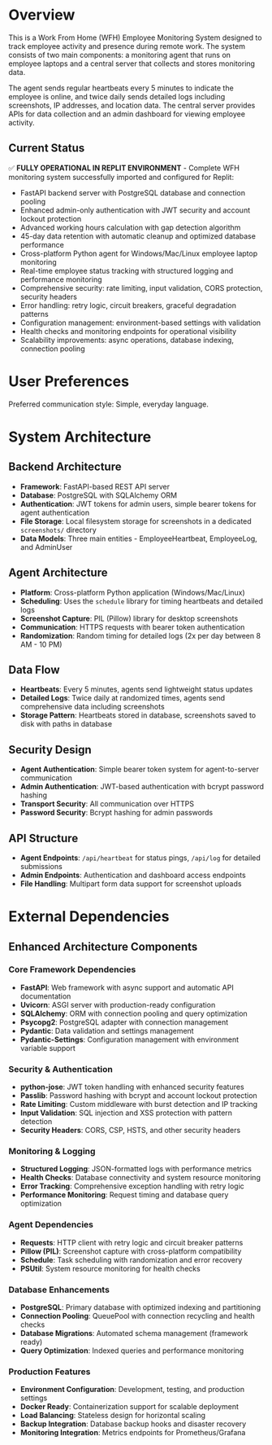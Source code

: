 # Overview

This is a Work From Home (WFH) Employee Monitoring System designed to track employee activity and presence during remote work. The system consists of two main components: a monitoring agent that runs on employee laptops and a central server that collects and stores monitoring data.

The agent sends regular heartbeats every 5 minutes to indicate the employee is online, and twice daily sends detailed logs including screenshots, IP addresses, and location data. The central server provides APIs for data collection and an admin dashboard for viewing employee activity.

## Current Status
✅ **FULLY OPERATIONAL IN REPLIT ENVIRONMENT** - Complete WFH monitoring system successfully imported and configured for Replit:
- FastAPI backend server with PostgreSQL database and connection pooling
- Enhanced admin-only authentication with JWT security and account lockout protection
- Advanced working hours calculation with gap detection algorithm
- 45-day data retention with automatic cleanup and optimized database performance
- Cross-platform Python agent for Windows/Mac/Linux employee laptop monitoring
- Real-time employee status tracking with structured logging and performance monitoring
- Comprehensive security: rate limiting, input validation, CORS protection, security headers
- Error handling: retry logic, circuit breakers, graceful degradation patterns
- Configuration management: environment-based settings with validation
- Health checks and monitoring endpoints for operational visibility
- Scalability improvements: async operations, database indexing, connection pooling

# User Preferences

Preferred communication style: Simple, everyday language.

# System Architecture

## Backend Architecture
- **Framework**: FastAPI-based REST API server
- **Database**: PostgreSQL with SQLAlchemy ORM
- **Authentication**: JWT tokens for admin users, simple bearer tokens for agent authentication
- **File Storage**: Local filesystem storage for screenshots in a dedicated `screenshots/` directory
- **Data Models**: Three main entities - EmployeeHeartbeat, EmployeeLog, and AdminUser

## Agent Architecture
- **Platform**: Cross-platform Python application (Windows/Mac/Linux)
- **Scheduling**: Uses the `schedule` library for timing heartbeats and detailed logs
- **Screenshot Capture**: PIL (Pillow) library for desktop screenshots
- **Communication**: HTTPS requests with bearer token authentication
- **Randomization**: Random timing for detailed logs (2x per day between 8 AM - 10 PM)

## Data Flow
- **Heartbeats**: Every 5 minutes, agents send lightweight status updates
- **Detailed Logs**: Twice daily at randomized times, agents send comprehensive data including screenshots
- **Storage Pattern**: Heartbeats stored in database, screenshots saved to disk with paths in database

## Security Design
- **Agent Authentication**: Simple bearer token system for agent-to-server communication
- **Admin Authentication**: JWT-based authentication with bcrypt password hashing
- **Transport Security**: All communication over HTTPS
- **Password Security**: Bcrypt hashing for admin passwords

## API Structure
- **Agent Endpoints**: `/api/heartbeat` for status pings, `/api/log` for detailed submissions
- **Admin Endpoints**: Authentication and dashboard access endpoints
- **File Handling**: Multipart form data support for screenshot uploads

# External Dependencies

## Enhanced Architecture Components

### Core Framework Dependencies
- **FastAPI**: Web framework with async support and automatic API documentation
- **Uvicorn**: ASGI server with production-ready configuration
- **SQLAlchemy**: ORM with connection pooling and query optimization
- **Psycopg2**: PostgreSQL adapter with connection management
- **Pydantic**: Data validation and settings management
- **Pydantic-Settings**: Configuration management with environment variable support

### Security & Authentication
- **python-jose**: JWT token handling with enhanced security features
- **Passlib**: Password hashing with bcrypt and account lockout protection
- **Rate Limiting**: Custom middleware with burst detection and IP tracking
- **Input Validation**: SQL injection and XSS protection with pattern detection
- **Security Headers**: CORS, CSP, HSTS, and other security headers

### Monitoring & Logging
- **Structured Logging**: JSON-formatted logs with performance metrics
- **Health Checks**: Database connectivity and system resource monitoring
- **Error Tracking**: Comprehensive exception handling with retry logic
- **Performance Monitoring**: Request timing and database query optimization

### Agent Dependencies
- **Requests**: HTTP client with retry logic and circuit breaker patterns
- **Pillow (PIL)**: Screenshot capture with cross-platform compatibility
- **Schedule**: Task scheduling with randomization and error recovery
- **PSUtil**: System resource monitoring for health checks

### Database Enhancements
- **PostgreSQL**: Primary database with optimized indexing and partitioning
- **Connection Pooling**: QueuePool with connection recycling and health checks
- **Database Migrations**: Automated schema management (framework ready)
- **Query Optimization**: Indexed queries and performance monitoring

### Production Features
- **Environment Configuration**: Development, testing, and production settings
- **Docker Ready**: Containerization support for scalable deployment
- **Load Balancing**: Stateless design for horizontal scaling
- **Backup Integration**: Database backup hooks and disaster recovery
- **Monitoring Integration**: Metrics endpoints for Prometheus/Grafana